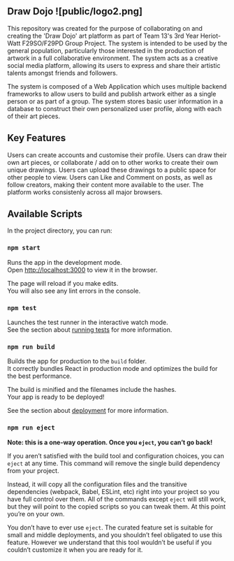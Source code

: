 ## Draw Dojo ![public/logo2.png]

This repository was created for the purpose of collaborating on and creating the 'Draw Dojo' art platform as part of Team 13's 3rd Year Heriot-Watt F29SO/F29PD
Group Project. The system is intended to be used by the general population, particularly those interested in the production of artwork in a full collaborative environment.
The system acts as a creative social media platform, allowing its users to express and share their artistic talents amongst friends and followers.

The system is composed of a Web Application which uses multiple backend frameworks to allow users to build and publish artwork either as a single person or as part of a group.
The system stores basic user information in a database to construct their own personalized user profile, along with each of their art pieces.

## Key Features

Users can create accounts and customise their profile.
Users can draw their own art pieces, or collaborate / add on to other works to create their own unique drawings.
Users can upload these drawings to a public space for other people to view.
Users can Like and Comment on posts, as well as follow creators, making their content more available to the user.
The platform works consistenly across all major browsers.


## Available Scripts

In the project directory, you can run:

### `npm start`

Runs the app in the development mode.\
Open [http://localhost:3000](http://localhost:3000) to view it in the browser.

The page will reload if you make edits.\
You will also see any lint errors in the console.

### `npm test`

Launches the test runner in the interactive watch mode.\
See the section about [running tests](https://facebook.github.io/create-react-app/docs/running-tests) for more information.

### `npm run build`

Builds the app for production to the `build` folder.\
It correctly bundles React in production mode and optimizes the build for the best performance.

The build is minified and the filenames include the hashes.\
Your app is ready to be deployed!

See the section about [deployment](https://facebook.github.io/create-react-app/docs/deployment) for more information.

### `npm run eject`

**Note: this is a one-way operation. Once you `eject`, you can’t go back!**

If you aren’t satisfied with the build tool and configuration choices, you can `eject` at any time. This command will remove the single build dependency from your project.

Instead, it will copy all the configuration files and the transitive dependencies (webpack, Babel, ESLint, etc) right into your project so you have full control over them. All of the commands except `eject` will still work, but they will point to the copied scripts so you can tweak them. At this point you’re on your own.

You don’t have to ever use `eject`. The curated feature set is suitable for small and middle deployments, and you shouldn’t feel obligated to use this feature. However we understand that this tool wouldn’t be useful if you couldn’t customize it when you are ready for it.

